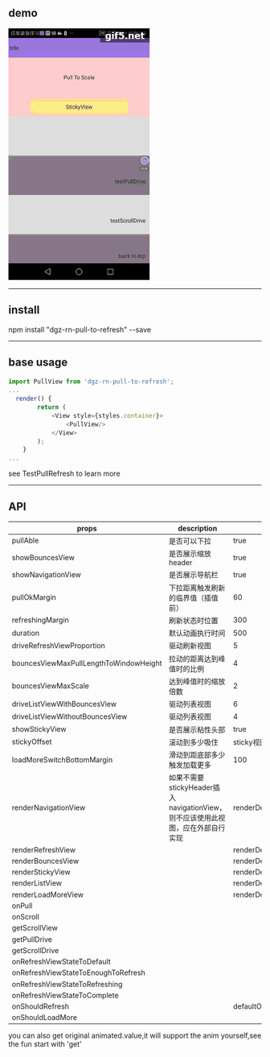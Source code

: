 demo
------
![image](https://github.com/dgzfree/rn-pull-to-refresh/blob/master/demo.gif)  

------
install
--------
npm install "dgz-rn-pull-to-refresh" --save

------
base usage
----
```javascript
import PullView from 'dgz-rn-pull-to-refresh';
...
  render() {
        return (
            <View style={styles.container}>
                <PullView/>
            </View>
        );
    }
...
```
see TestPullRefresh to learn more

--------
API
-----

props                                 |     description                      |    default
----                                  |------                                |----
pullAble                              |       是否可以下拉                    |       true
showBouncesView                       |        是否展示缩放header             |       true
showNavigationView                    |       是否展示导航栏                  |      true
pullOkMargin                          |     下拉距离触发刷新的临界值（插值前）|       60
refreshingMargin                      |    刷新状态时位置                     |300
duration                              |     默认动画执行时间                  |500
driveRefreshViewProportion            |    驱动刷新视图                       |5
bouncesViewMaxPullLengthToWindowHeight| 拉动的距离达到峰值时的比例                 |4
bouncesViewMaxScale                   | 达到峰值时的缩放倍数|2
driveListViewWithBouncesView          | 驱动列表视图|6
driveListViewWithoutBouncesView    | 驱动列表视图|4
showStickyView                      |    是否展示粘性头部|true
stickyOffset                       | 滚动到多少吸住|sticky视图初始偏移
loadMoreSwitchBottomMargin         |  滑动到距底部多少触发加载更多|100
renderNavigationView|如果不需要stickyHeader插入navigationView，则不应该使用此视图，应在外部自行实现|renderDefaultNavigationView
renderRefreshView||renderDefaultRefreshView
renderBouncesView||renderDefaultBouncesView
renderStickyView||renderDefaultStickyView
renderListView||renderDefaultListView
renderLoadMoreView||renderDefaultLoadMoreView
onPull||
onScroll||
getScrollView||
getPullDrive||
getScrollDrive||
onRefreshViewStateToDefault||
onRefreshViewStateToEnoughToRefresh||
onRefreshViewStateToRefreshing||
onRefreshViewStateToComplete||
onShouldRefresh||defaultOnShouldRefresh
onShouldLoadMore||
    
  you can also get original animated.value,it will support the anim yourself,see the fun start with 'get'
  
